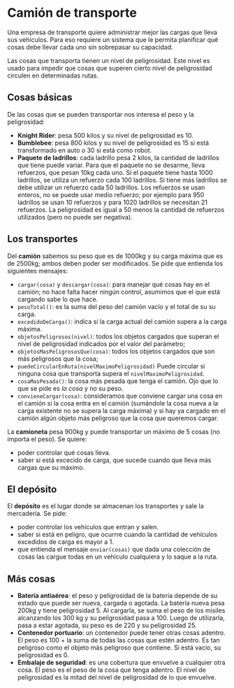 # Camión de transporte

Una empresa de transporte quiere administrar mejor las cargas que lleva sus vehículos.
Para eso requiere un sistema que le permita planificar qué cosas debe llevar cada uno sin sobrepasar su capacidad.

Las cosas que transporta tienen un nivel de peligrosidad. Este nivel es usado para impedir que cosas que superen cierto nivel de peligrosidad circulen en determinadas rutas.

## Cosas básicas

De las cosas que se pueden transportar nos interesa el peso y la peligrosidad:

- **Knight Rider**: pesa 500 kilos y su nivel de peligrosidad es 10.
- **Bumblebee**: pesa 800 kilos y su nivel de peligrosidad es 15 si está transformado en auto o 30 si está como robot.
- **Paquete de ladrillos**: cada ladrillo pesa 2 kilos, la cantidad de ladrillos que tiene puede variar. Para que el paquete no se desarme, lleva refuerzos, que pesan 10kg cada uno. Si el paquete tiene hasta 1000 ladrillos, se utiliza un refuerzo cada 100 ladrillos. Si tiene más ladrillos se debe utilizar un refuerzo cada 50 ladrillos.
  Los refuerzos se usan enteros, no se puede usar medio refuerzo; por ejemplo para 950 ladrillos se usan 10 refuerzos y para 1020 ladrillos se necesitan 21 refuerzos.
  La peligrosidad es igual a 50 menos la cantidad de refuerzos utilizados (pero no puede ser negativa).

## Los transportes

Del **camión** sabemos su peso que es de 1000kg y su carga máxima que es de 2500kg; ambos deben poder ser modificados.
Se pide que entienda los siguientes mensajes:

- `cargar(cosa)` y `descargar(cosa)`: para manejar qué cosas hay en el camión; no hace falta hacer ningún control, asumimos que el que está cargando sabe lo que hace.
- `pesoTotal()`: es la suma del peso del camión vacío y el total de su su carga.
- `excedidoDeCarga()`: indica si la carga actual del camión supera a la carga máxima.
- `objetosPeligrosos(nivel)`: todos los objetos cargados que superan el nivel de peligrosidad indicados por el valor del parámetro;
- `objetosMasPeligrososQue(cosa)`: todos los objetos cargados que son más peligrosos que la cosa;
- `puedeCircularEnRuta(nivelMaximoPeligrosidad)` Puede circular si ninguna cosa que transporta supera el `nivelMaximoPeligrosidad`.
- `cosaMasPesada()`: la cosa más pesada que tenga el camión. Ojo que lo que se pide es _la cosa_ y no su peso.
- `convieneCargar(cosa)`: consideramos que conviene cargar una cosa en el camión si la cosa entra en el camión (sumándole la cosa nueva a la carga existente no se supera la carga máxima) y si hay ya cargado en el camión algún objeto más peligroso que la cosa que queremos cargar.

La **camioneta** pesa 900kg y puede transportar un máximo de 5 cosas (no importa el peso). Se quiere:

- poder controlar qué cosas lleva.
- saber si está excecido de carga, que sucede cuando que lleva más cargas que su máximo.

## El depósito

El **depósito** es el lugar donde se almacenan los transportes y sale la mercadería. 
Se pide:
- poder controlar los vehículos que entran y salen.
- saber si está en peligro, que ocurrre cuando la cantidad de vehículos excedidos de carga es mayor a 1.
- que entienda el mensaje `enviar(cosas)` que dada una colección de cosas las cargue todas en un vehículo cualquiera y lo saque a la ruta.

## Más cosas

- **Batería antiaérea**: el peso y peligrosidad de la bateria depende de su estado que puede ser nueva, cargada o agotada.
  La batería nueva pesa 200kg y tiene peligrosidad 5.
  Al cargarla, se suma el peso de los misiles alcanzando los 300 kg y su peligrosidad pasa a 100.
  Luego de utilizarla, pasa a estar agotada, su peso es de 220 y su peligrosidad 25.
- **Contenedor portuario**: un contenedor puede tener otras cosas adentro. El peso es 100 + la suma de todas las cosas que estén adentro. Es tan peligroso como el objeto más peligroso que contiene. Si está vacío, su peligrosidad es 0.
- **Embalaje de seguridad**: es una cobertura que envuelve a cualquier otra cosa. El peso es el peso de la cosa que tenga adentro. El nivel de peligrosidad es la mitad del nivel de peligrosidad de lo que envuelve.

